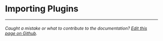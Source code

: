 # Importing Plugins

---

###### Caught a mistake or what to contribute to the documentation? [Edit this page on Github](https://github.com/sketchpacks/docs/blob/master/manage/import-plugins.md).
